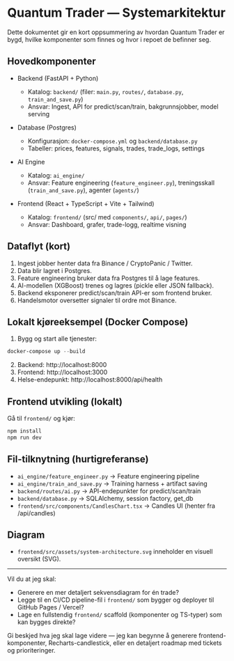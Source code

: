 # Quantum Trader — Systemarkitektur

Dette dokumentet gir en kort oppsummering av hvordan Quantum Trader er bygd, hvilke komponenter som finnes og hvor i repoet de befinner seg.

## Hovedkomponenter

- Backend (FastAPI + Python)
  - Katalog: `backend/` (filer: `main.py`, `routes/`, `database.py`, `train_and_save.py`)
  - Ansvar: Ingest, API for predict/scan/train, bakgrunnsjobber, model serving

- Database (Postgres)
  - Konfigurasjon: `docker-compose.yml` og `backend/database.py`
  - Tabeller: prices, features, signals, trades, trade_logs, settings

- AI Engine
  - Katalog: `ai_engine/`
  - Ansvar: Feature engineering (`feature_engineer.py`), treningsskall (`train_and_save.py`), agenter (`agents/`)

- Frontend (React + TypeScript + Vite + Tailwind)
  - Katalog: `frontend/` (src/ med `components/`, `api/`, `pages/`)
  - Ansvar: Dashboard, grafer, trade-logg, realtime visning

## Dataflyt (kort)
1. Ingest jobber henter data fra Binance / CryptoPanic / Twitter.
2. Data blir lagret i Postgres.
3. Feature engineering bruker data fra Postgres til å lage features.
4. AI-modellen (XGBoost) trenes og lagres (pickle eller JSON fallback).
5. Backend eksponerer predict/scan/train API-er som frontend bruker.
6. Handelsmotor oversetter signaler til ordre mot Binance.

## Lokalt kjøreeksempel (Docker Compose)

1. Bygg og start alle tjenester:

```powershell
docker-compose up --build
```

2. Backend: http://localhost:8000
3. Frontend: http://localhost:3000
4. Helse-endepunkt: http://localhost:8000/api/health

## Frontend utvikling (lokalt)

Gå til `frontend/` og kjør:

```bash
npm install
npm run dev
```

## Fil-tilknytning (hurtigreferanse)
- `ai_engine/feature_engineer.py` → Feature engineering pipeline
- `ai_engine/train_and_save.py` → Training harness + artifact saving
- `backend/routes/ai.py` → API-endepunkter for predict/scan/train
- `backend/database.py` → SQLAlchemy, session factory, get_db
- `frontend/src/components/CandlesChart.tsx` → Candles UI (henter fra /api/candles)

## Diagram
- `frontend/src/assets/system-architecture.svg` inneholder en visuell oversikt (SVG).

---

Vil du at jeg skal:
- Generere en mer detaljert sekvensdiagram for én trade?
- Legge til en CI/CD pipeline-fil i `frontend/` som bygger og deployer til GitHub Pages / Vercel?
- Lage en fullstendig `frontend/` scaffold (komponenter og TS-typer) som kan bygges direkte?

Gi beskjed hva jeg skal lage videre — jeg kan begynne å generere frontend-komponenter, Recharts-candlestick, eller en detaljert roadmap med tickets og prioriteringer.